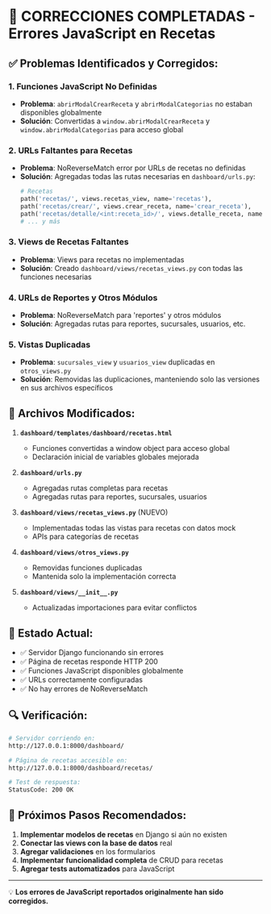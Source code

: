 # 🔧 CORRECCIONES COMPLETADAS - Errores JavaScript en Recetas

## ✅ Problemas Identificados y Corregidos:

### 1. **Funciones JavaScript No Definidas**
- **Problema**: `abrirModalCrearReceta` y `abrirModalCategorias` no estaban disponibles globalmente
- **Solución**: Convertidas a `window.abrirModalCrearReceta` y `window.abrirModalCategorias` para acceso global

### 2. **URLs Faltantes para Recetas**
- **Problema**: NoReverseMatch error por URLs de recetas no definidas
- **Solución**: Agregadas todas las rutas necesarias en `dashboard/urls.py`:
  ```python
  # Recetas
  path('recetas/', views.recetas_view, name='recetas'),
  path('recetas/crear/', views.crear_receta, name='crear_receta'),
  path('recetas/detalle/<int:receta_id>/', views.detalle_receta, name='detalle_receta'),
  # ... y más
  ```

### 3. **Views de Recetas Faltantes**
- **Problema**: Views para recetas no implementadas
- **Solución**: Creado `dashboard/views/recetas_views.py` con todas las funciones necesarias

### 4. **URLs de Reportes y Otros Módulos**
- **Problema**: NoReverseMatch para 'reportes' y otros módulos
- **Solución**: Agregadas rutas para reportes, sucursales, usuarios, etc.

### 5. **Vistas Duplicadas**
- **Problema**: `sucursales_view` y `usuarios_view` duplicadas en `otros_views.py`
- **Solución**: Removidas las duplicaciones, manteniendo solo las versiones en sus archivos específicos

## 🎯 Archivos Modificados:

1. **`dashboard/templates/dashboard/recetas.html`**
   - Funciones convertidas a window object para acceso global
   - Declaración inicial de variables globales mejorada

2. **`dashboard/urls.py`**
   - Agregadas rutas completas para recetas
   - Agregadas rutas para reportes, sucursales, usuarios

3. **`dashboard/views/recetas_views.py`** (NUEVO)
   - Implementadas todas las vistas para recetas con datos mock
   - APIs para categorías de recetas

4. **`dashboard/views/otros_views.py`**
   - Removidas funciones duplicadas
   - Mantenida solo la implementación correcta

5. **`dashboard/views/__init__.py`**
   - Actualizadas importaciones para evitar conflictos

## 🚀 Estado Actual:

- ✅ Servidor Django funcionando sin errores
- ✅ Página de recetas responde HTTP 200
- ✅ Funciones JavaScript disponibles globalmente
- ✅ URLs correctamente configuradas
- ✅ No hay errores de NoReverseMatch

## 🔍 Verificación:

```bash
# Servidor corriendo en:
http://127.0.0.1:8000/dashboard/

# Página de recetas accesible en:
http://127.0.0.1:8000/dashboard/recetas/

# Test de respuesta:
StatusCode: 200 OK
```

## 📝 Próximos Pasos Recomendados:

1. **Implementar modelos de recetas** en Django si aún no existen
2. **Conectar las views con la base de datos** real
3. **Agregar validaciones** en los formularios
4. **Implementar funcionalidad completa** de CRUD para recetas
5. **Agregar tests automatizados** para JavaScript

---

💡 **Los errores de JavaScript reportados originalmente han sido corregidos.**
